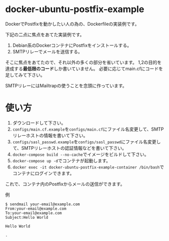 # docker-ubuntu-postfix-example
DockerでPostfixを動かしたい人の為の、Dockerfileの実装例です。

下記の二点に焦点をあてた実装例です。
1. Debian系のDockerコンテナにPostfixをインストールする。
2. SMTPリレーでメールを送信する。

そこに焦点をあてたので、それ以外の多くの部分を省いています。
1,2の目的を達成する**最低限のコード**しか書いていません。
必要に応じてmain.cfにコードを足してみて下さい。

SMTPリレーにはMailtrapの使うことを念頭に作っています。

# 使い方
1. ダウンロードして下さい。
2. `configs/main.cf.example`を`configs/main.cf`にファイル名変更して、SMTPリレーホストの情報を書いて下さい。
3. `configs/sasl_passwd.example`を`configs/sasl_passwd`にファイル名変更して、SMTPリレーホストの認証情報などを書いて下さい。
4. `docker-compose build --no-cache`でイメージをビルドして下さい。
5. `docker-compose up -d`でコンテナが起動します。
6. `docker exec -it docker-ubuntu-postfix-example-container /bin/bash`でコンテナにログインできます。

これで、コンテナ内のPostfixからメールの送信ができます。

例
```
$ sendmail your-email@example.com
From:your-email@example.com
To:your-email@example.com
Subject:Hello World

Hello World

.
```
